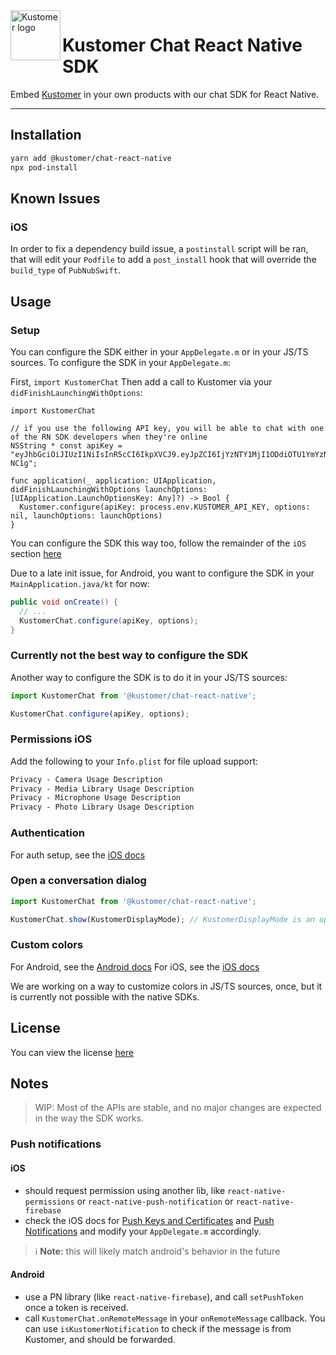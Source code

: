 <img align="left" width="80" height="80" src="https://files.readme.io/7859feb-small-Group_4.png" title="Kustomer logo" float="left" xstyle="width:356px;height:61px"/>

# Kustomer Chat React Native SDK

Embed [Kustomer](https://www.kustomer.com/) in your own products with our chat SDK for React Native.

---

## Installation

```sh
yarn add @kustomer/chat-react-native
npx pod-install
```

## Known Issues

### iOS

In order to fix a dependency build issue, a `postinstall` script will be ran, that will edit your `Podfile` to add a `post_install` hook that will override the `build_type` of `PubNubSwift`.

## Usage

### Setup

You can configure the SDK either in your `AppDelegate.m` or in your JS/TS sources.
To configure the SDK in your `AppDelegate.m`:

First, `import KustomerChat`
Then add a call to Kustomer via your `didFinishLaunchingWithOptions`:

```objc
import KustomerChat

// if you use the following API key, you will be able to chat with one of the RN SDK developers when they're online
NSString * const apiKey = "eyJhbGciOiJIUzI1NiIsInR5cCI6IkpXVCJ9.eyJpZCI6IjYzNTY1MjI1ODdiOTU1YmYzNDFlZDU3ZCIsInVzZXIiOiI2MzU2NTIyNTMyZDlkODYzOWNkMTMwMmMiLCJvcmciOiI2MzUxN2E2YzVmMjdiY2MzNDFjMjQzZDEiLCJvcmdOYW1lIjoienp6LWtmLXN0YWdpbmciLCJ1c2VyVHlwZSI6Im1hY2hpbmUiLCJwb2QiOiJzdGFnaW5nIiwicm9sZXMiOlsib3JnLnRyYWNraW5nIl0sImF1ZCI6InVybjpjb25zdW1lciIsImlzcyI6InVybjphcGkiLCJzdWIiOiI2MzU2NTIyNTMyZDlkODYzOWNkMTMwMmMifQ.RcCT4lIYUXd5pxVE0Srp3jawlbJXoj7O0qW2WV-NC1g";

func application(_ application: UIApplication, didFinishLaunchingWithOptions launchOptions: [UIApplication.LaunchOptionsKey: Any]?) -> Bool {
  Kustomer.configure(apiKey: process.env.KUSTOMER_API_KEY, options: nil, launchOptions: launchOptions)
}
```

You can configure the SDK this way too, follow the remainder of the `iOS` section [here](https://developer.kustomer.com/chat-sdk/v2-iOS/docs/installation#initialize-the-chat-ios-sdk-with-options)

Due to a late init issue, for Android, you want to configure the SDK in your `MainApplication.java/kt` for now:

```java
public void onCreate() {
  // ...
  KustomerChat.configure(apiKey, options);
}
```

### Currently not the best way to configure the SDK

Another way to configure the SDK is to do it in your JS/TS sources:

```ts
import KustomerChat from '@kustomer/chat-react-native';

KustomerChat.configure(apiKey, options);
```

### Permissions iOS

Add the following to your `Info.plist` for file upload support:

```txt
Privacy - Camera Usage Description
Privacy - Media Library Usage Description
Privacy - Microphone Usage Description
Privacy - Photo Library Usage Description
```

### Authentication

For auth setup, see the [iOS docs](https://developer.kustomer.com/chat-sdk/v2.7.3-iOS/docs/authentication)

### Open a conversation dialog

```ts
import KustomerChat from '@kustomer/chat-react-native';

KustomerChat.show(KustomerDisplayMode); // KustomerDisplayMode is an optional enum param
```

### Custom colors

For Android, see the [Android docs](https://developer.kustomer.com/chat-sdk/v2-Android/docs/customize-colors-updated)
For iOS, see the [iOS docs](https://developer.kustomer.com/chat-sdk/v2.7.4-iOS/docs/customize-colors)

We are working on a way to customize colors in JS/TS sources, once, but it is currently not possible with the native SDKs.

## License

You can view the license [here](https://www.kustomer.com/legal/supplemental-terms/)

## Notes

> WIP: Most of the APIs are stable, and no major changes are expected in the way the SDK works.

### Push notifications

#### iOS

- should request permission using another lib, like `react-native-permissions` or `react-native-push-notification` or `react-native-firebase`
- check the iOS docs for [Push Keys and Certificates](https://developer.kustomer.com/chat-sdk/v2.7.6-iOS/docs/push-certificates) and [Push Notifications](https://developer.kustomer.com/chat-sdk/v2.7.6-iOS/docs/push-notifications) and modify your `AppDelegate.m` accordingly.

> ℹ️ **Note:** this will likely match android's behavior in the future

#### Android

- use a PN library (like `react-native-firebase`), and call `setPushToken` once a token is received.
- call `KustomerChat.onRemoteMessage` in your `onRemoteMessage` callback. You can use `isKustomerNotification` to check if the message is from Kustomer, and should be forwarded.
